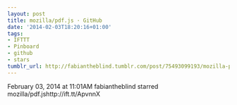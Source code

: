 ```yaml
---
layout: post
title: mozilla/pdf.js · GitHub
date: '2014-02-03T18:20:16+01:00'
tags:
- IFTTT
- Pinboard
- github
- stars
tumblr_url: http://fabiantheblind.tumblr.com/post/75493099193/mozilla-pdf-js-github
---
```

February 03, 2014 at 11:01AM
fabiantheblind starred mozilla/pdf.jshttp://ift.tt/ApvnnX
